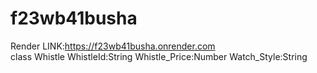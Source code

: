 # f23wb41busha

Render LINK:https://f23wb41busha.onrender.com<br>
class Whistle WhistleId:String Whistle_Price:Number Watch_Style:String
